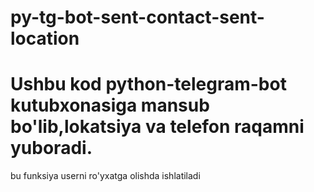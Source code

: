 # py-tg-bot-sent-contact-sent-location
# Ushbu kod python-telegram-bot kutubxonasiga mansub bo'lib,lokatsiya va telefon raqamni yuboradi.

<p>bu funksiya userni ro'yxatga olishda ishlatiladi<p>

